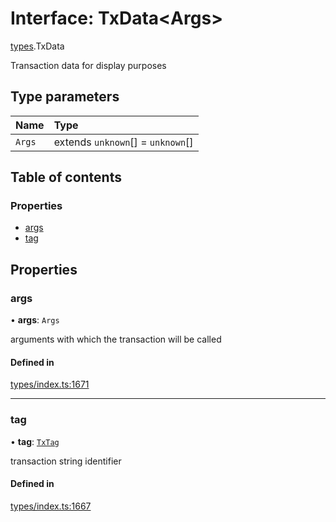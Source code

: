 # Interface: TxData<Args\>

[types](../wiki/types).TxData

Transaction data for display purposes

## Type parameters

| Name | Type |
| :------ | :------ |
| `Args` | extends `unknown`[] = `unknown`[] |

## Table of contents

### Properties

- [args](../wiki/types.TxData#args)
- [tag](../wiki/types.TxData#tag)

## Properties

### args

• **args**: `Args`

arguments with which the transaction will be called

#### Defined in

[types/index.ts:1671](https://github.com/PolymeshAssociation/polymesh-sdk/blob/95e180d2/src/types/index.ts#L1671)

___

### tag

• **tag**: [`TxTag`](../wiki/generated.types#txtag)

transaction string identifier

#### Defined in

[types/index.ts:1667](https://github.com/PolymeshAssociation/polymesh-sdk/blob/95e180d2/src/types/index.ts#L1667)
